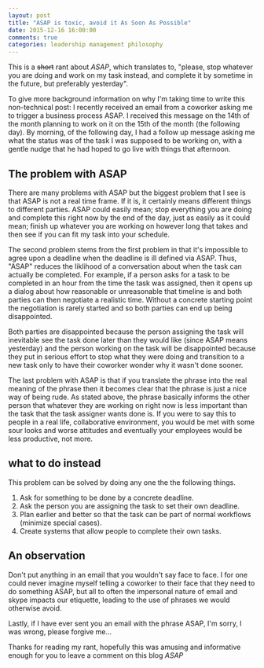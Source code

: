 ```yaml
---
layout: post
title: "ASAP is toxic, avoid it As Soon As Possible"
date: 2015-12-16 16:00:00
comments: true
categories: leadership management philosophy
---
```


This is a <del>short</del> rant about *ASAP*, which translates to, "please, stop whatever you are doing and work on my task instead, and complete it by sometime in the future, but preferably yesterday".

To give more background information on why I'm taking time to write this non-technical post:  I recently received an email from a coworker asking me to trigger a business process ASAP.  I received this message on the 14th of the month planning to work on it on the 15th of the month (the following day).  By morning, of the following day, I had a follow up message asking me what the status was of the task I was supposed to be working on, with a gentle nudge that he had hoped to go live with things that afternoon.

## The problem with ASAP

There are many problems with ASAP but the biggest problem that I see is that ASAP is not a real time frame.  If it is, it certainly means different things to different parties.  ASAP could easily mean; stop everything you are doing and complete this right now by the end of the day, just as easily as it could mean; finish up whatever you are working on however long that takes and then see if you can fit my task into your schedule. 

The second problem stems from the first problem in that it's impossible to agree upon a deadline when the deadline is ill defined via ASAP.  Thus, "ASAP" reduces the liklihood of a conversation about when the task can actually be completed.  For example, if a person asks for a task to be completed in an hour from the time the task was assigned, then it opens up a dialog about how reasonable or unreasonable that timeline is and both parties can then negotiate a realistic time.  Without a concrete starting point the negotiation is rarely started and so both parties can end up being disappointed. 

Both parties are disappointed because the person assigning the task will inevitable see the task done later than they would like (since ASAP means yesterday) and the person working on the task will be disappointed because they put in serious effort to stop what they were doing and transition to a new task only to have their coworker wonder why it wasn't done sooner.

The last problem with ASAP is that if you translate the phrase into the real meaning of the phrase then it becomes clear that the phrase is just a nice way of being rude.  As stated above, the phrase basically informs the other person that whatever they are working on right now is less important than the task that the task assigner wants done is.  If you were to say this to people in a real life, collaborative environment, you would be met with some sour looks and worse attitudes and eventually your employees would be less productive, not more.

## what to do instead

This problem can be solved by doing any one the the following things.

1. Ask for something to be done by a concrete deadline.
1. Ask the person you are assigning the task to set their own deadline.
1. Plan earlier and better so that the task can be part of normal workflows (minimize special cases).
1. Create systems that allow people to complete their own tasks.

## An observation

Don't put anything in an email that you wouldn't say face to face.  I for one could never imagine myself telling a coworker to their face that they need to do something ASAP, but all to often the impersonal nature of email and skype impacts our etiquette, leading to the use of phrases we would otherwise avoid.

Lastly, if I have ever sent you an email with the phrase ASAP, I'm sorry, I was wrong, please forgive me...

Thanks for reading my rant, hopefully this was amusing and informative enough for you to leave a comment on this blog *ASAP*




